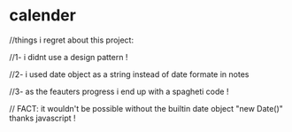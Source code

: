 # calender


//things i regret about this project:

//1- i didnt use a design pattern !

//2- i used date object as a string instead of date formate in notes

//3- as the feauters progress i end up with a spagheti code !

// FACT: it wouldn't be possible without the builtin date object "new Date()" thanks javascript !
